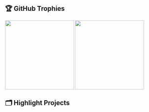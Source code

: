 ## 🏆 GitHub Trophies
<div>
  <img height="225" align="left" src="https://github-readme-stats.vercel.app/api?username=ineblouis&show_icons=true&theme=nord" />
  <img height="225" src="https://github-profile-trophy.vercel.app/?username=zhenye-na&theme=nord&column=4" />
</div>



## 🗂️ Highlight Projects
